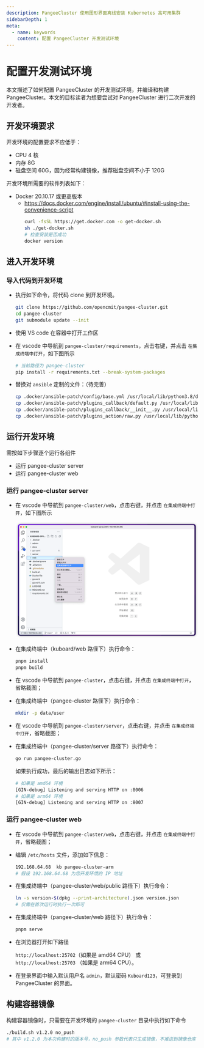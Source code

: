 ```yaml
---
description: PangeeCluster 使用图形界面离线安装 Kubernetes 高可用集群
sidebarDepth: 1
meta:
  - name: keywords
    content: 配置 PangeeCluster 开发测试环境
---
```


# 配置开发测试环境

本文描述了如何配置 PangeeCluster 的开发测试环境，并编译和构建 PangeeCluster。本文的目标读者为想要尝试对 PangeeCluster 进行二次开发的开发者。

## 开发环境要求

开发环境的配置要求不应低于：

- CPU 4 核
- 内存 8G
- 磁盘空间 60G，因为经常构建镜像，推荐磁盘空间不小于 120G

开发环境所需要的软件列表如下：

- Docker 20.10.17 或更高版本
  - https://docs.docker.com/engine/install/ubuntu/#install-using-the-convenience-script
    ```sh
    curl -fsSL https://get.docker.com -o get-docker.sh
    sh ./get-docker.sh
    # 检查安装是否成功
    docker version
    ```

## 进入开发环境

### 导入代码到开发环境

- 执行如下命令，将代码 clone 到开发环境。

  ```sh
  git clone https://github.com/opencmit/pangee-cluster.git
  cd pangee-cluster
  git submodule update --init
  ```

- 使用 VS code 在容器中打开工作区

- 在 vscode 中导航到 `pangee-cluster/requirements`，点击右键，并点击 `在集成终端中打开`，如下图所示

  ```sh
  # 当前路径为 pangee-cluster
  pip install -r requirements.txt --break-system-packages
  ```

- 替换对 `ansible` 定制的文件：（待完善）

  ```sh
  cp .docker/ansible-patch/config/base.yml /usr/local/lib/python3.8/dist-packages/ansible/config/base.yml
  cp .docker/ansible-patch/plugins_callback/default.py /usr/local/lib/python3.8/dist-packages/ansible/plugins/callback/default.py
  cp .docker/ansible-patch/plugins_callback/__init__.py /usr/local/lib/python3.8/dist-packages/ansible/plugins/callback/__init__.py
  cp .docker/ansible-patch/plugins_action/raw.py /usr/local/lib/python3.8/dist-packages/ansible/plugins/action/raw.py
  ```

## 运行开发环境

需按如下步骤逐个运行各组件

- 运行 pangee-cluster server
- 运行 pangee-cluster web

### 运行 pangee-cluster server

- 在 vscode 中导航到 `pangee-cluster/web`，点击右键，并点击 `在集成终端中打开`，如下图所示

  ![web](./dev.assets/iShot_2022-08-06_20.21.03.png)

- 在集成终端中（kuboard/web 路径下）执行命令：

  ```sh
  pnpm install
  pnpm build
  ```

- 在 vscode 中导航到 `pangee-cluster`，点击右键，并点击 `在集成终端中打开`，省略截图；

- 在集成终端中（pangee-cluster 路径下）执行命令：

  ```sh
  mkdir -p data/user
  ```

- 在 vscode 中导航到 `pangee-cluster/server`，点击右键，并点击 `在集成终端中打开`，省略截图；

- 在集成终端中（pangee-cluster/server 路径下）执行命令：

  ```sh
  go run pangee-cluster.go
  ```

  如果执行成功，最后的输出日志如下所示：

  ```sh
  # 如果是 amd64 环境
  [GIN-debug] Listening and serving HTTP on :8006
  # 如果是 arm64 环境
  [GIN-debug] Listening and serving HTTP on :8007
  ```

### 运行 pangee-cluster web

- 在 vscode 中导航到 `pangee-cluster/web`，点击右键，并点击 `在集成终端中打开`，省略截图；

- 编辑 `/etc/hosts` 文件，添加如下信息：

  ```sh
  192.168.64.68  kb pangee-cluster-arm
  # 假设 192.168.64.68 为您开发环境的 IP 地址
  ```

- 在集成终端中（pangee-cluster/web/public 路径下）执行命令：

  ```sh
  ln -s version-$(dpkg --print-architecture).json version.json
  # 仅需在首次运行时执行一次即可
  ```

- 在集成终端中（pangee-cluster/web 路径下）执行命令：

  ```sh
  pnpm serve
  ```

- 在浏览器打开如下路径

  `http://localhost:25702`（如果是 amd64 CPU）
  或 `http://localhost:25703` （如果是 arm64 CPU）。

- 在登录界面中输入默认用户名 `admin`，默认密码 `Kuboard123`，可登录到 PangeeCluster 的界面。

## 构建容器镜像

构建容器镜像时，只需要在开发环境的 `pangee-cluster` 目录中执行如下命令

```sh
./build.sh v1.2.0 no_push
# 其中 v1.2.0 为本次构建时的版本号，no_push 参数代表只生成镜像，不推送到镜像仓库
```
